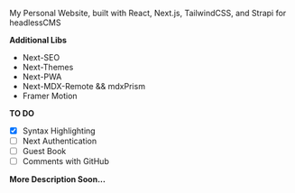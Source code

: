 My Personal Website, built with React, Next.js, TailwindCSS, and Strapi for headlessCMS

**Additional Libs**

- Next-SEO
- Next-Themes
- Next-PWA
- Next-MDX-Remote && mdxPrism
- Framer Motion

**TO DO**
- [X] Syntax Highlighting
- [ ] Next Authentication
- [ ] Guest Book
- [ ] Comments with GitHub

**More Description Soon...**
